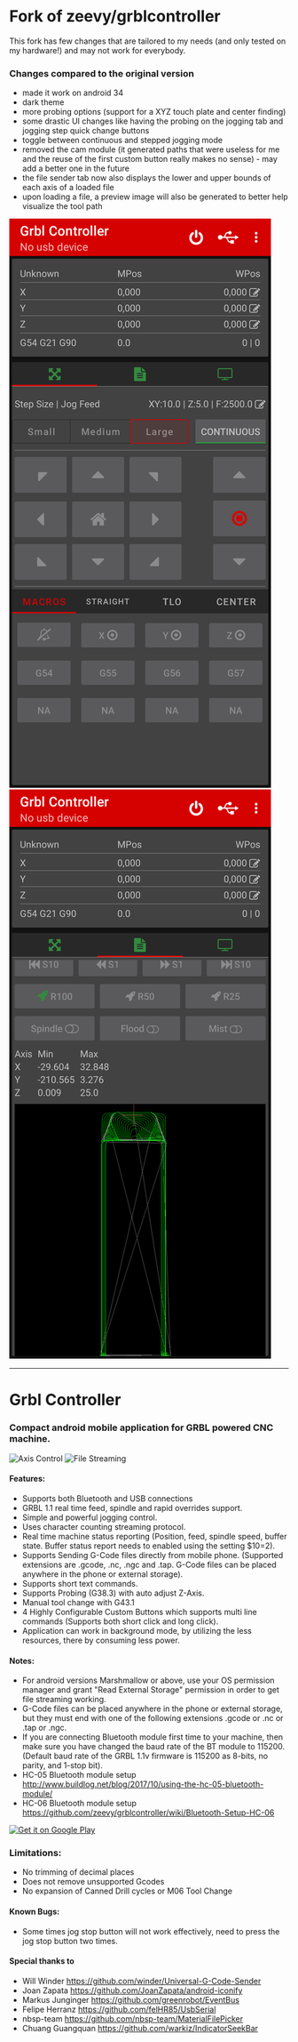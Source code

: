 # Fork of zeevy/grblcontroller

This fork has few changes that are tailored to my needs (and only tested on my hardware!) and may
not work for everybody.

### Changes compared to the original version

- made it work on android 34
- dark theme
- more probing options (support for a XYZ touch plate and center finding)
- some drastic UI changes like having the probing on the jogging tab and jogging step quick change
  buttons
- toggle between continuous and stepped jogging mode
- removed the cam module (it generated paths that were useless for me and the reuse of the first
  custom button really makes no sense) - may add a better one in the future
- the file sender tab now also displays the lower and upper bounds of each axis of a loaded file
- upon loading a file, a preview image will also be generated to better help visualize the tool path

![Jogging](https://raw.githubusercontent.com/ho-ho-ho/grblcontroller/master/doc/screenshots/NewJoggingTab.png "New Jogging Tab")
![File Sender](https://raw.githubusercontent.com/ho-ho-ho/grblcontroller/master/doc/screenshots/NewFileSenderTab.png "New File Sender Tab")

---

# Grbl Controller
### Compact android mobile application for GRBL powered CNC machine.

![Axis Control](https://raw.githubusercontent.com/zeevy/grblcontroller/master/doc/screenshots/JoggingTab.png "Axis Controll Panel") ![File Streaming](https://raw.githubusercontent.com/zeevy/grblcontroller/master/doc/screenshots/FileSenderTab.png "File Streaming Panel")

#### Features:
- Supports both Bluetooth and USB connections
- GRBL 1.1 real time feed, spindle and rapid overrides support.
- Simple and powerful jogging control.
- Uses character counting streaming protocol.
- Real time machine status reporting (Position, feed, spindle speed, buffer state. Buffer status report needs to enabled using the setting $10=2).
- Supports Sending G-Code files directly from mobile phone. (Supported extensions are .gcode, .nc, .ngc and .tap. G-Code files can be placed anywhere in the phone or external storage).
- Supports short text commands.
- Supports Probing (G38.3) with auto adjust Z-Axis.
- Manual tool change with G43.1
- 4 Highly Configurable Custom Buttons which supports multi line commands (Supports both short click and long click).
- Application can work in background mode, by utilizing the less resources, there by consuming less power.

#### Notes:
- For android versions Marshmallow or above, use your OS permission manager and grant "Read External Storage" permission in order to get file streaming working.
- G-Code files can be placed anywhere in the phone or external storage, but they must end with one of the following extensions .gcode or .nc or .tap or .ngc.
- If you are connecting Bluetooth module first time to your machine, then make sure you have changed the baud rate of the BT module to 115200. (Default baud rate of the GRBL 1.1v firmware is 115200 as 8-bits, no parity, and 1-stop bit).
- HC-05 Bluetooth module setup http://www.buildlog.net/blog/2017/10/using-the-hc-05-bluetooth-module/
- HC-06 Bluetooth module setup https://github.com/zeevy/grblcontroller/wiki/Bluetooth-Setup-HC-06

[<img src="https://play.google.com/intl/en_us/badges/images/generic/en-play-badge.png" alt="Get it on Google Play" height="90"/>](https://play.google.com/store/apps/details?id=in.co.gorest.grblcontroller "Download from play store")

### Limitations:
- No trimming of decimal places
- Does not remove unsupported Gcodes
- No expansion of Canned Drill cycles or M06 Tool Change

#### Known Bugs:
- Some times jog stop button will not work effectively, need to press the jog stop button two times.

#### Special thanks to

- Will Winder https://github.com/winder/Universal-G-Code-Sender
- Joan Zapata https://github.com/JoanZapata/android-iconify
- Markus Junginger https://github.com/greenrobot/EventBus
- Felipe Herranz https://github.com/felHR85/UsbSerial
- nbsp-team https://github.com/nbsp-team/MaterialFilePicker
- Chuang Guangquan https://github.com/warkiz/IndicatorSeekBar
